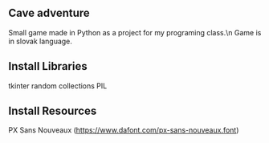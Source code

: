 ## Cave adventure
Small game made in Python as a project for my programing class.\n
Game is in slovak language.
## Install Libraries
tkinter
random
collections
PIL
## Install Resources
PX Sans Nouveaux (https://www.dafont.com/px-sans-nouveaux.font)

